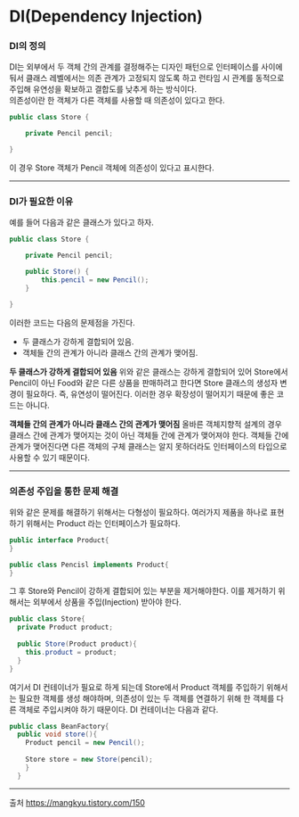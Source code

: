 # DI(Dependency Injection)
### DI의 정의 
DI는 외부에서 두 객체 간의 관계를 결정해주는 디자인 패턴으로 인터페이스를 사이에 둬서 클래스 레벨에서는 
의존 관계가 고정되지 않도록 하고 런타임 시 관계를 동적으로 주입해 유연성을 확보하고 결합도를 낮추게 하는 방식이다.  
의존성이란 한 객체가 다른 객체를 사용할 때 의존성이 있다고 한다.
```java
public class Store {

    private Pencil pencil;

}
```
이 경우 Store 객체가 Pencil 객체에 의존성이 있다고 표시한다.
___
### DI가 필요한 이유
예를 들어 다음과 같은 클래스가 있다고 하자.
```java
public class Store {

    private Pencil pencil;

    public Store() {
        this.pencil = new Pencil();
    }

}
```
이러한 코드는 다음의 문제점을 가진다.
* 두 클래스가 강하게 결합되어 있음.
* 객체들 간의 관계가 아니라 클래스 간의 관계가 맺어짐.

**두 클래스가 강하게 결합되어 있음**
위와 같은 클래스는 강하게 결합되어 있어 Store에서 Pencil이 아닌 Food와 같은 다른 상품을 판매하려고  한다면 
Store 클래스의 생성자 변경이 필요하다. 즉, 유연성이 떨어진다. 이러한 경우 확장성이 떨어지기 때문에 좋은 코드는 아니다.

**객체들 간의 관계가 아니라 클래스 간의 관계가 맺어짐**
올바른 객체지향적 설계의 경우 클래스 간에 관계가 맺어지는 것이 아닌 객체들 간에 관계가 맺어져야 한다. 
객체들 간에 관계가 맺어진다면 다른 객체의 구체 클래스는 알지 못하더라도 인터페이스의 타입으로 사용할 수 있기 때문이다.

___
### 의존성 주입을 통한 문제 해결 
위와 같은 문제를 해결하기 위해서는 다형성이 필요하다. 여러가지 제품을 하나로 표현하기 위해서는 Product 라는
인터페이스가 필요하다.
```java
public interface Product{
}

public class Pencisl implements Product{
}
```
그 후 Store와 Pencil이 강하게 결합되어 있는 부분을 제거해야한다. 이를 제거하기 위해서는 외부에서 상품을 
주입(Injection) 받아야 한다. 
```java
public class Store{
  private Product product;
  
  public Store(Product product){
    this.product = product;
  }
}
```
여기서 DI 컨테이너가 필요로 하게 되는데 Store에서 Product 객체를 주입하기 위해서는 필요한 객체를 생성
해야하며, 의존성이 있는 두 객체를 연결하기 위해 한 객체를 다른 객체로 주입시켜야 하기 때문이다. 
DI 컨테이너는 다음과 같다.
```java
public class BeanFactory{
  public void store(){
    Product pencil = new Pencil();
    
    Store store = new Store(pencil);
    }
  }
```
___

출처 https://mangkyu.tistory.com/150
